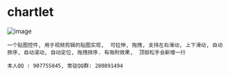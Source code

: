 # chartlet

![image](https://github.com/jack-chong/chartlet/blob/master/app/gif/chartlet.gif)

    一个贴图控件, 用于视频剪辑的贴图实现,  可拉伸, 拖拽, 支持左右滑动, 上下滑动, 自动排序, 自动滚动, 自动定位, 拖拽排序. 有吸附效果,  顶部松手会新增一行

    本人QQ : 907755845, 常驻QQ群: 280891494
